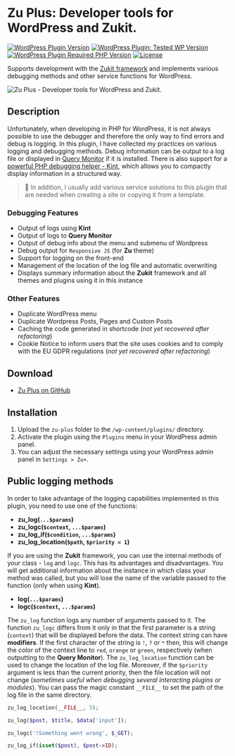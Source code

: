 # Zu Plus: Developer tools for WordPress and Zukit.

[![WordPress Plugin Version](https://img.shields.io/wordpress/plugin/v/zu-plus?style=for-the-badge)]()
[![WordPress Plugin: Tested WP Version](https://img.shields.io/wordpress/plugin/tested/zu-plus?color=4ab866&style=for-the-badge)]()
[![WordPress Plugin Required PHP Version](https://img.shields.io/wordpress/plugin/required-php/zu-plus?color=bc2a8d&style=for-the-badge)](https://www.php.net/)
[![License](https://img.shields.io/github/license/picasso/zu-plus?color=fcbf00&style=for-the-badge)](https://github.com/picasso/zu-plus/blob/master/LICENSE)

Supports development with the [Zukit framework](https://github.com/picasso/zukit) and implements various debugging methods and other service functions for WordPress.

![Zu Plus - Developer tools for WordPress and Zukit.](https://user-images.githubusercontent.com/399395/116901691-88e93e80-ac3a-11eb-90e5-d7cb538b84bc.png)


## Description

Unfortunately, when developing in PHP for WordPress, it is not always possible to use the debugger and therefore the only way to find errors and debug is logging. In this plugin, I have collected my practices on various logging and debugging methods. Debug information can be output to a log file or displayed in [Query Monitor](https://github.com/johnbillion/query-monitor) if it is installed. There is also support for a [powerful PHP debugging helper - Kint](https://kint-php.github.io/kint/), which allows you to compactly display information in a structured way.

> &#x1F383; In addition, I usually add various service solutions to this plugin that are needed when creating a site or copying it from a template.

### Debugging Features

* Output of logs using __Kint__
* Output of logs to __Query Monitor__
* Output of debug info about the menu and submenu of Wordpress
* Debug output for `Responsive JS` (for __Zu__ theme)
* Support for logging on the front-end
* Management of the location of the log file and automatic overwriting
* Displays summary information about the __Zukit__ framework and all themes and plugins using it in this instance

### Other Features

* Duplicate WordPress menu
* Duplicate Wordpress Posts, Pages and Custom Posts
* Caching the code generated in shortcode (*not yet recovered after refactoring*)
* Cookie Notice to inform users that the site uses cookies and to comply with the EU GDPR regulations (*not yet recovered after refactoring*)

## Download

+ [Zu Plus on GitHub](https://github.com/picasso/zu-plus/archive/master.zip)

## Installation

1. Upload the `zu-plus` folder to the `/wp-content/plugins/` directory.
2. Activate the plugin using the `Plugins` menu in your WordPress admin panel.
3. You can adjust the necessary settings using your WordPress admin panel in `Settings > Zu+`.

## Public logging methods

In order to take advantage of the logging capabilities implemented in this plugin, you need to use one of the functions:

+ __zu_log(`...$params`)__
+ __zu_logc(`$context`, `...$params`)__
+ __zu_log_if(`$condition`, `...$params`)__
+ __zu_log_location(`$path`, `$priority = 1`)__

If you are using the __Zukit__ framework, you can use the internal methods of your class - `log` and `logc`. This has its advantages and disadvantages. You will get additional information about the instance in which class your method was called, but you will lose the name of the variable passed to the function (only when using __Kint__).

+ __log(`...$params`)__
+ __logc(`$context`, `...$params`)__

The `zu_log` function logs any number of arguments passed to it. The function `zu_logc` differs from it only in that the first parameter is a string (`context`) that will be displayed before the data. The context string can have __modifiers__. If the first character of the string is `!`, `?` or `*` then, this will change the color of the context line to `red`, `orange` or `green`, respectively (when outputting to the __Query Monitor__).
The `zu_log_location` function can be used to change the location of the log file. Moreover, if the `$priority` argument is less than the current priority, then the file location will not change (*sometimes useful when debugging several interacting plugins or modules*). You can pass the magic constant `__FILE__` to set the path of the log file in the same directory.

```php
zu_log_location(__FILE__, 5);

zu_log($post, $title, $data['input']);

zu_logc('!Something went wrong', $_GET);

zu_log_if(isset($post), $post->ID);
```
